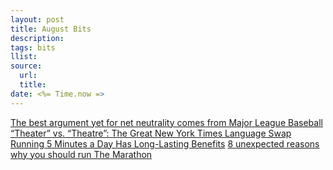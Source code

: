 ```yaml
---
layout: post
title: August Bits
description:
tags: bits
llist:
source:
  url:
  title:
date: <%= Time.now =>
---
```

[The best argument yet for net neutrality comes from Major League Baseball][bam]
[“Theater” vs. “Theatre”: The Great New York Times Language Swap][theater]
[Running 5 Minutes a Day Has Long-Lasting Benefits][run5]
[8 unexpected reasons why you should run The Marathon][the8]

[bam]: http://qz.com/241250/the-best-argument-yet-for-net-neutrality-comes-from-major-league-baseball/
[theater]: http://meta.bitfilter.net/theater-vs-theatre-the-great-new-york-times-language-swap/
[run5]: http://well.blogs.nytimes.com/2014/07/30/running-just-5-minutes-a-day-has-long-lasting-benefits/
[the8]: https://medium.com/@KindCraig/f-ck-that-sh-t-46b758cd74a6
